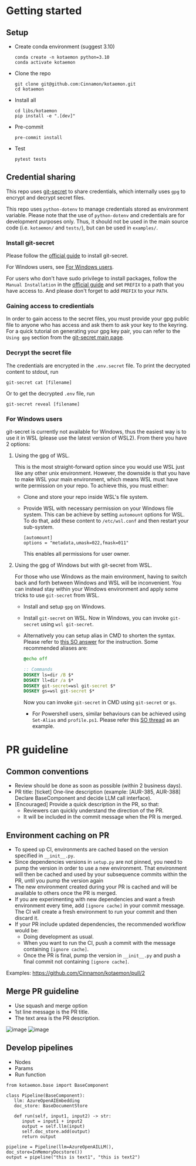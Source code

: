 # Getting started

## Setup

- Create conda environment (suggest 3.10)

  ```shell
  conda create -n kotaemon python=3.10
  conda activate kotaemon
  ```

- Clone the repo

  ```shel
  git clone git@github.com:Cinnamon/kotaemon.git
  cd kotaemon
  ```

- Install all

  ```shell
  cd libs/kotaemon
  pip install -e ".[dev]"
  ```

- Pre-commit

  ```shell
  pre-commit install
  ```

- Test

  ```shell
  pytest tests
  ```

## Credential sharing

This repo uses [git-secret](https://sobolevn.me/git-secret/) to share credentials, which
internally uses `gpg` to encrypt and decrypt secret files.

This repo uses `python-dotenv` to manage credentials stored as environment variable.
Please note that the use of `python-dotenv` and credentials are for development
purposes only. Thus, it should not be used in the main source code (i.e. `kotaemon/` and `tests/`), but can be used in `examples/`.

### Install git-secret

Please follow the [official guide](https://sobolevn.me/git-secret/installation) to install git-secret.

For Windows users, see [For Windows users](#for-windows-users).

For users who don't have sudo privilege to install packages, follow the `Manual Installation` in the [official guide](https://sobolevn.me/git-secret/installation) and set `PREFIX` to a path that you have access to. And please don't forget to add `PREFIX` to your `PATH`.

### Gaining access to credientials

In order to gain access to the secret files, you must provide your gpg public file to anyone who has access and ask them to ask your key to the keyring. For a quick tutorial on generating your gpg key pair, you can refer to the `Using gpg` section from the [git-secret main page](https://sobolevn.me/git-secret/).

### Decrypt the secret file

The credentials are encrypted in the `.env.secret` file. To print the decrypted content to stdout, run

```shell
git-secret cat [filename]
```

Or to get the decrypted `.env` file, run

```shell
git-secret reveal [filename]
```

### For Windows users

git-secret is currently not available for Windows, thus the easiest way is to use it in WSL (please use the latest version of WSL2). From there you have 2 options:

1. Using the gpg of WSL.

   This is the most straight-forward option since you would use WSL just like any other unix environment. However, the downside is that you have to make WSL your main environment, which means WSL must have write permission on your repo. To achieve this, you must either:

   - Clone and store your repo inside WSL's file system.
   - Provide WSL with necessary permission on your Windows file system. This can be achieve by setting `automount` options for WSL. To do that, add these content to `/etc/wsl.conf` and then restart your sub-system.

     ```shell
     [automount]
     options = "metadata,umask=022,fmask=011"
     ```

     This enables all permissions for user owner.

2. Using the gpg of Windows but with git-secret from WSL.

   For those who use Windows as the main environment, having to switch back and forth between Windows and WSL will be inconvenient. You can instead stay within your Windows environment and apply some tricks to use `git-secret` from WSL.

   - Install and setup `gpg` on Windows.
   - Install `git-secret` on WSL. Now in Windows, you can invoke `git-secret` using `wsl git-secret`.
   - Alternatively you can setup alias in CMD to shorten the syntax. Please refer to [this SO answer](https://stackoverflow.com/a/65823225) for the instruction. Some recommended aliases are:

     ```bat
     @echo off

     :: Commands
     DOSKEY ls=dir /B $*
     DOSKEY ll=dir /a $*
     DOSKEY git-secret=wsl git-secret $*
     DOSKEY gs=wsl git-secret $*
     ```

     Now you can invoke `git-secret` in CMD using `git-secret` or `gs`.

     - For Powershell users, similar behaviours can be achieved using `Set-Alias` and `profile.ps1`. Please refer this [SO thread](https://stackoverflow.com/questions/61081434/how-do-i-create-a-permanent-alias-file-in-powershell-core) as an example.

# PR guideline

## Common conventions

- Review should be done as soon as possible (within 2 business days).
- PR title: [ticket] One-line description (example: [AUR-385, AUR-388] Declare BaseComponent and decide LLM call interface).
- [Encouraged] Provide a quick description in the PR, so that:
  - Reviewers can quickly understand the direction of the PR.
  - It will be included in the commit message when the PR is merged.

## Environment caching on PR

- To speed up CI, environments are cached based on the version specified in `__init__.py`.
- Since dependencies versions in `setup.py` are not pinned, you need to pump the version in order to use a new environment. That environment will then be cached and used by your subsequence commits within the PR, until you pump the version again
- The new environment created during your PR is cached and will be available to others once the PR is merged.
- If you are experimenting with new dependencies and want a fresh environment every time, add `[ignore cache]` in your commit message. The CI will create a fresh environment to run your commit and then discard it.
- If your PR include updated dependencies, the recommended workflow would be:
  - Doing development as usual.
  - When you want to run the CI, push a commit with the message containing `[ignore cache]`.
  - Once the PR is final, pump the version in `__init__.py` and push a final commit not containing `[ignore cache]`.

Examples: https://github.com/Cinnamon/kotaemon/pull/2

## Merge PR guideline

- Use squash and merge option
- 1st line message is the PR title.
- The text area is the PR description.

![image](https://github.com/Cinnamon/kotaemon/assets/35283585/e2593010-d7ef-46e3-8719-6fcae0315b5d)
![image](https://github.com/Cinnamon/kotaemon/assets/35283585/bfe6a117-85cd-4dd4-b432-197c791a9901)

## Develop pipelines

- Nodes
- Params
- Run function

```
from kotaemon.base import BaseComponent

class Pipeline(BaseComponent):
   llm: AzureOpenAIEmbedding
   doc_store: BaseDocumentStore

   def run(self, input1, input2) -> str:
      input = input1 + input2
      output = self.llm(input)
      self.doc_store.add(output)
      return output

pipeline = Pipeline(llm=AzureOpenAILLM(), doc_store=InMemoryDocstore())
output = pipeline("this is text1", "this is text2")
```
